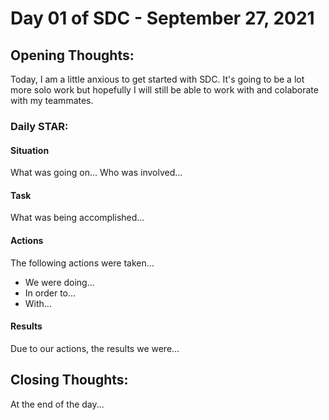 # Day 01 of SDC - September 27, 2021

## Opening Thoughts:

Today, I am a little anxious to get started with SDC. It's going to be a lot more solo work but hopefully I will still be able to work with and colaborate with my teammates.

### Daily STAR:

#### Situation

What was going on...
Who was involved...

#### Task

What was being accomplished...

#### Actions

The following actions were taken...

- We were doing...
- In order to...
- With...

#### Results

Due to our actions, the results we were...

## Closing Thoughts:

At the end of the day...